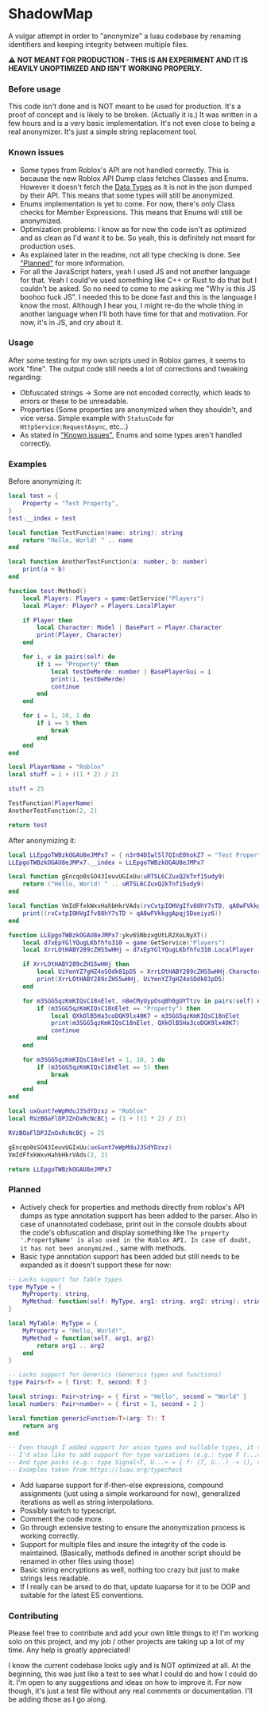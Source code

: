 # ShadowMap

A vulgar attempt in order to "anonymize" a luau codebase by renaming identifiers and keeping integrity between multiple files. 

⚠️ **NOT MEANT FOR PRODUCTION - THIS IS AN EXPERIMENT AND IT IS HEAVILY UNOPTIMIZED AND ISN'T WORKING PROPERLY.**

### Before usage

This code isn't done and is NOT meant to be used for production. It's a proof of concept and is likely to be broken. (Actually it is.)
It was written in a few hours and is a very basic implementation. It's not even close to being a real anonymizer. It's just a simple string replacement tool.

### Known issues

- Some types from Roblox's API are not handled correctly. This is because the new Roblox API Dump class fetches Classes and Enums. However it doesn't fetch the [Data Types](https://create.roblox.com/docs/reference/engine/datatypes) as it is not in the json dumped by their API. This means that some types will still be anonymized.
- Enums implementation is yet to come. For now, there's only Class checks for Member Expressions. This means that Enums will still be anonymized.
- Optimization problems: I know as for now the code isn't as optimized and as clean as I'd want it to be. So yeah, this is definitely not meant for production uses.
- As explained later in the readme, not all type checking is done. See ["Planned"](#planned) for more information.
- For all the JavaScript haters, yeah I used JS and not another language for that. Yeah I could've used something like C++ or Rust to do that but I couldn't be asked. So no need to come to me asking me "Why is this JS boohoo fuck JS". I needed this to be done fast and this is the language I know the most. Although I hear you, I might re-do the whole thing in another language when I'll both have time for that and motivation. For now, it's in JS, and cry about it.

### Usage

After some testing for my own scripts used in Roblox games, it seems to work "fine". The output code still needs a lot of corrections and tweaking regarding:
- Obfuscated strings -> Some are not encoded correctly, which leads to errors or these to be unreadable.
- Properties (Some properties are anonymized when they shouldn't, and vice versa. Simple example with `StatusCode` for `HttpService:RequestAsync`, etc...)
- As stated in ["Known issues"](#known-issues), Enums and some types aren't handled correctly.

### Examples

Before anonymizing it:
```lua
local test = {
    Property = "Test Property",
}
test.__index = test

local function TestFunction(name: string): string
    return "Hello, World! " .. name
end

local function AnotherTestFunction(a: number, b: number)
    print(a + b)
end

function test:Method()
    local Players: Players = game:GetService("Players")
    local Player: Player? = Players.LocalPlayer

    if Player then
        local Character: Model | BasePart = Player.Character
        print(Player, Character)
    end

    for i, v in pairs(self) do
        if i == "Property" then
            local testDeMerde: number | BasePlayerGui = i
            print(i, testDeMerde)
            continue
        end
    end

    for i = 1, 10, 1 do
        if i == 5 then
            break
        end
    end
end

local PlayerName = "Roblox"
local stuff = 1 + ((1 * 2) / 2)

stuff = 25

TestFunction(PlayerName)
AnotherTestFunction(2, 2)

return test
```

After anonymizing it:
```lua
local LLEpgoTWBzkOGAU8eJMPx7 = { n3r04DIwl5l7QInE0hokZ7 = "Test Property" }
LLEpgoTWBzkOGAU8eJMPx7.__index = LLEpgoTWBzkOGAU8eJMPx7

local function gEncqo0sSO43IeuvUGIxUu(uRTSL6CZuxQ2kTnf15udy9)
    return ("Hello, World! " .. uRTSL6CZuxQ2kTnf15udy9)
end

local function VmIdFfxkWxvHahbHkrVAds(rvCvtpIOHVgIfv88hY7sTD, qA8wFVkkggApqjSDaeiyz6)
    print((rvCvtpIOHVgIfv88hY7sTD + qA8wFVkkggApqjSDaeiyz6))
end

function LLEpgoTWBzkOGAU8eJMPx7:ykv6SNbzxgUtLR2XoLNyXT()
    local d7xEpYGlYQugLKbfhfo310 = game:GetService("Players")
    local XrrLOtHABY289cZHS5wHHj = d7xEpYGlYQugLKbfhfo310.LocalPlayer

    if XrrLOtHABY289cZHS5wHHj then
        local UiYenYZ7gHZ4oSOdk81pD5 = XrrLOtHABY289cZHS5wHHj.Character
        print(XrrLOtHABY289cZHS5wHHj, UiYenYZ7gHZ4oSOdk81pD5)
    end

    for m3SGG5qzKmKIQsC18nElet, n8eCMyUypOsq8h0gUYTtzv in pairs(self) do
        if (m3SGG5qzKmKIQsC18nElet == "Property") then
            local QXkOlB5Ha3coDGK9lx40K7 = m3SGG5qzKmKIQsC18nElet
            print(m3SGG5qzKmKIQsC18nElet, QXkOlB5Ha3coDGK9lx40K7)
            continue
        end
    end

    for m3SGG5qzKmKIQsC18nElet = 1, 10, 1 do
        if (m3SGG5qzKmKIQsC18nElet == 5) then
            break
        end
    end
end

local uxGunt7eWpMduJ3SdYDzxz = "Roblox"
local RVzBOaFlDPJZnOxRcNcBCj = (1 + ((1 * 2) / 2))

RVzBOaFlDPJZnOxRcNcBCj = 25

gEncqo0sSO43IeuvUGIxUu(uxGunt7eWpMduJ3SdYDzxz)
VmIdFfxkWxvHahbHkrVAds(2, 2)

return LLEpgoTWBzkOGAU8eJMPx7
```

### Planned

- Actively check for properties and methods directly from roblox's API dumps as type annotation support has been added to the parser. Also in case of unannotated codebase, print out in the console doubts about the code's obfuscation and display something like `The property '.PropertyName' is also used in the Roblox API. In case of doubt, it has not been anonymized.`, same with methods.
- Basic type annotation support has been added but still needs to be expanded as it doesn't support these for now:
```lua
-- Lacks support for Table types
type MyType = {
    MyProperty: string,
    MyMethod: function(self: MyType, arg1: string, arg2: string): string,
}

local MyTable: MyType = {
    MyProperty = "Hello, World!",
    MyMethod = function(self, arg1, arg2)
        return arg1 .. arg2
    end
}

-- Lacks support for Generics (Generics types and functions)
type Pairs<T> = { first: T, second: T }

local strings: Pair<string> = { first = "Hello", second = "World" }
local numbers: Pair<number> = { first = 1, second = 2 }

local function genericFunction<T>(arg: T): T
    return arg
end

-- Even though I added support for union types and nullable types, it still lacks support for intersection, singleton and variadic types
-- I'd also like to add support for type variations (e.g.: type F (...number) -> ...string)
-- And type packs (e.g.: type Signal<T, U...> = { f: (T, U...) -> (), data: T })
-- Examples taken from https://luau.org/typecheck
```
- Add luaparse support for if-then-else expressions, compound assignments (just using a simple workaround for now), generalized iterations as well as string interpolations.
- Possibly switch to typescript.
- Comment the code more.
- Go through extensive testing to ensure the anonymization process is working correctly.
- Support for multiple files and insure the integrity of the code is maintained. (Basically, methods defined in another script should be renamed in other files using those)
- Basic string encryptions as well, nothing too crazy but just to make strings less readable.
- If I really can be arsed to do that, update luaparse for it to be OOP and suitable for the latest ES conventions.

### Contributing

Please feel free to contribute and add your own little things to it! I'm working solo on this project, and my job / other projects are taking up a lot of my time. Any help is greatly appreciated!

I know the current codebase looks ugly and is NOT optimized at all. At the beginning, this was just like a test to see what I could do and how I could do it. I'm open to any suggestions and ideas on how to improve it. For now though, it's just a test file without any real comments or documentation. I'll be adding those as I go along.
